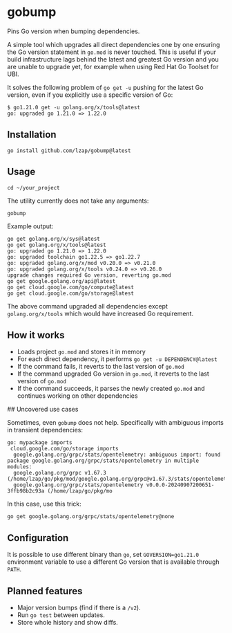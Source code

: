 # gobump

Pins Go version when bumping dependencies.

A simple tool which upgrades all direct dependencies one by one ensuring the Go version statement in `go.mod` is never touched. This is useful if your build infrastructure lags behind the latest and greatest Go version and you are unable to upgrade yet, for example when using Red Hat Go Toolset for UBI.

It solves the following problem of `go get -u` pushing for the latest Go version, even if you explicitly use a specific version of Go:

```
$ go1.21.0 get -u golang.org/x/tools@latest
go: upgraded go 1.21.0 => 1.22.0
```

## Installation

```
go install github.com/lzap/gobump@latest
```

## Usage

```
cd ~/your_project
```

The utility currently does not take any arguments:

```
gobump
```

Example output:

```
go get golang.org/x/sys@latest
go get golang.org/x/tools@latest
go: upgraded go 1.21.0 => 1.22.0
go: upgraded toolchain go1.22.5 => go1.22.7
go: upgraded golang.org/x/mod v0.20.0 => v0.21.0
go: upgraded golang.org/x/tools v0.24.0 => v0.26.0
upgrade changes required Go version, reverting go.mod
go get google.golang.org/api@latest
go get cloud.google.com/go/compute@latest
go get cloud.google.com/go/storage@latest
```

The above command upgraded all dependencies except `golang.org/x/tools` which would have increased Go requirement.

## How it works

* Loads project `go.mod` and stores it in memory
* For each direct dependency, it performs `go get -u DEPENDENCY@latest`
* If the command fails, it reverts to the last version of `go.mod`
* If the command upgraded Go version in `go.mod`, it reverts to the last version of `go.mod`
* If the command succeeds, it parses the newly created `go.mod` and continues working on other dependencies

## Uncovered use cases

Sometimes, even `gobump` does not help. Specifically with ambiguous imports in transient dependencies:

```
go: mypackage imports
 cloud.google.com/go/storage imports
  google.golang.org/grpc/stats/opentelemetry: ambiguous import: found package google.golang.org/grpc/stats/opentelemetry in multiple modules:
  google.golang.org/grpc v1.67.3 (/home/lzap/go/pkg/mod/google.golang.org/grpc@v1.67.3/stats/opentelemetry)
  google.golang.org/grpc/stats/opentelemetry v0.0.0-20240907200651-3ffb98b2c93a (/home/lzap/go/pkg/mo
```

In this case, use this trick:

```
go get google.golang.org/grpc/stats/opentelemetry@none
```

## Configuration

It is possible to use different binary than `go`, set `GOVERSION=go1.21.0` environment variable to use a different Go version that is available through `PATH`.

## Planned features

* Major version bumps (find if there is a `/v2`).
* Run `go test` between updates.
* Store whole history and show diffs.
